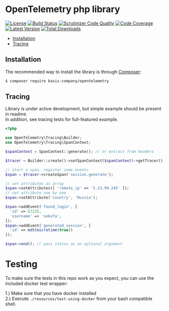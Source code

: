 # OpenTelemetry php library
[![License](https://poser.pugx.org/basis-company/opentelemetry/license.png)](https://packagist.org/packages/basis-company/opentelemetry)
[![Build Status](https://travis-ci.org/basis-company/opentelemetry-php.svg?branch=master)](https://travis-ci.org/basis-company/opentelemetry-php)
[![Scrutinizer Code Quality](https://scrutinizer-ci.com/g/basis-company/opentelemetry-php/badges/quality-score.png?b=master)](https://scrutinizer-ci.com/g/basis-company/opentelemetry-php/?branch=master)
[![Code Coverage](https://scrutinizer-ci.com/g/basis-company/opentelemetry-php/badges/coverage.png?b=master)](https://scrutinizer-ci.com/g/basis-company/opentelemetry-php/?branch=master)
[![Latest Version](https://img.shields.io/github/release/basis-company/opentelemetry-php.svg?style=flat-square)](https://github.com/basis-company/opentelemetry-php/releases)
[![Total Downloads](https://img.shields.io/packagist/dt/basis-company/opentelemetry.svg?style=flat-square)](https://packagist.org/packages/basis-company/opentelemetry)

- [Installation](#installation)
- [Tracing](#tracing)

## Installation
The recommended way to install the library is through [Composer](http://getcomposer.org):
```bash
$ composer require basis-company/opentelemetry
```

## Tracing
Library is under active development, but simple example should be present in readme.  
In addition, see tracing tests for full-featured example.
```php
<?php

use OpenTelemetry\Tracing\Builder;
use OpenTelemetry\Tracing\SpanContext;

$spanContext = SpanContext::generate(); // or extract from headers

$tracer = Builder::create()->setSpanContext($spanContext)->getTracer();

// start a span, register some events
$span = $tracer->createSpan('session.generate');

// set attributes as array
$span->setAttributes([ 'remote_ip' => '5.23.99.245' ]);
// set attribute one by one
$span->setAttribute('country', 'Russia');

$span->addEvent('found_login', [
  'id' => 67235,
  'username' => 'nekufa',
]);
$span->addEvent('generated_session', [
  'id' => md5(microtime(true))
]);

$span->end(); // pass status as an optional argument
```

# Testing
To make sure the tests in this repo work as you expect, you can use the included docker test wrapper:

1.)  Make sure that you have docker installed  
2.)  Execute `./resources/test-using-docker` from your bash compatible shell.
